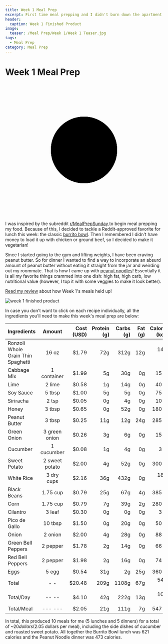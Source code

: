 ```yaml
---
title: Week 1 Meal Prep
excerpt: First time meal prepping and I didn't burn down the apartment. I consider that a success. 
header:
  caption: Week 1 Finished Product
image:
  teaser: /Meal Prep/Week 1/Week 1 Teaser.jpg
tags: 
  - Meal Prep
category: Meal Prep
---
```


# Week 1 Meal Prep

<figure>
  <figcaption></figcaption>
	<svg viewBox="0 0 63.6619772368 63.6619772368">
		<circle class="pie1" cx="31.8309886184" cy="31.8309886184" r="15.9154943092"/>
		<circle class="pie2" cx="31.8309886184" cy="31.8309886184" r="15.9154943092"/>
		<circle class="pie3" cx="31.8309886184" cy="31.8309886184" r="15.9154943092"/>
		<circle class="pie4" cx="31.8309886184" cy="31.8309886184" r="15.9154943092"/>
	</svg>
</figure>

I was inspired by the subreddit <a href="https://www.reddit.com/r/MealPrepSunday" target= "_blank"> r/MealPrepSunday </a> to begin meal prepping my food. Because of this, I decided to tackle a Reddit-approved favorite for lunch this week: the classic [burrito bowl](http://underwriteyourlife.com/comingsoon/). Then I remembered I didn't have money to load it up with chicken or ground beef, so I decided to make it vegetarian! 

Since I started going to the gym and lifting weights, I have been craving peanut butter. So for dinner I wanted to find a way to incorporate an absurd amount of peanut butter without eating it straight from the jar and weirding out my roommate. That is how I came up with [peanut noodles](http://underwriteyourlife.com/comingsoon/)! Essentially it is all my favorite things crammed into one dish: high fat, high carb, low nutritional value (however, I top it with some veggies to make it look better). 

[Read my review](http://underwriteyourlife.com/comingsoon/) about how Week 1's meals held up!

![week 1 finished product](https://github.com/underwriteyourlife/underwriteyourlife.github.io/blob/master/images/Meal%20Prep/Week%201/Week%201%20Finished%20Product.jpg?raw=true "Week 1 Finished Meal Prep")

In case you don't want to click on each recipe individually, all the ingredients you'll need to make this week's meal prep are below:

|	**Ingredients**	|	**Amount**		|	 **Cost (USD)** 	|	**Protein (g)**	|	**Carbs (g)**	|	**Fat (g)**	|	**Calories (kcal)**
|	:----------	|	:----------:		|	 ---------: 	|	 ---------: 	|	 ---------: 	|	 ---------: 	|	 ---------: 
|	Ronzoli Whole Grain Thin Spaghetti 	|	16	oz	|	 $1.79 	|	72g	|	312g	|	12g	|	1440 cal
|	Cabbage Mix	|	1	container	|	 $1.99 	|	5g	|	30g	|	0g	|	15 cal
|	Lime	|	2	lime	|	 $0.58 	|	1g	|	14g	|	0g	|	40 cal
|	Soy Sauce	|	5	tbsp	|	 $1.00 	|	5g	|	5g	|	0g	|	75 cal
|	Siriracha	|	2	tsp	|	 $0.05 	|	0g	|	4g	|	0g	|	10 cal
|	Honey	|	3	tbsp	|	 $0.65 	|	0g	|	52g	|	0g	|	180 cal
|	Peanut Butter	|	3	tbsp	|	 $0.25 	|	11g	|	12g	|	24g	|	285 cal
|	Green Onion	|	3	green onion	|	 $0.26 	|	3g	|	6g	|	0g	|	15 cal
|	Cucumber	|	1	cucumber	|	 $0.08 	|	1g	|	4g	|	0g	|	3 cal
|	Sweet Potato	|	2	sweet potato	|	 $2.00 	|	4g	|	52g	|	0g	|	300 cal
|	White Rice	|	3	dry cups	|	 $2.16 	|	36g	|	432g	|	0g	|	1800 cal
|	Black Beans	|	1.75	cup	|	 $0.79 	|	25g	|	67g	|	4g	|	385 cal
|	Corn	|	1.75	cup	|	 $0.79 	|	7g	|	39g	|	2g	|	280 cal
|	Cilantro	|	3	leaf	|	 $0.30 	|	0g	|	0g	|	0g	|	3 cal
|	Pico de Gallo	|	10	tbsp	|	 $1.50 	|	0g	|	20g	|	0g	|	50 cal
|	Onion	|	2	onion	|	 $2.00 	|	4g	|	28g	|	0g	|	88 cal
|	Green Bell Peppers	|	2	pepper	|	 $1.78 	|	2g	|	14g	|	0g	|	66 cal
|	Red Bell Peppers	|	2	pepper	|	 $1.98 	|	2g	|	16g	|	0g	|	74 cal
|	Eggs 	|	5	egg	|	 $0.54 	|	31g	|	2g	|	25g	|	360 cal
|	Total	|	-	-	|	 $20.48 	|	209g	|	1108g	|	67g	|	5469 cal
|	Total/Day	|	--	--	|	 $4.10 	|	42g	|	222g	|	13g	|	1094 cal
|	Total/Meal	|	---	---	|	 $2.05 	|	21g	|	111g	|	7g	|	547 cal


In total, this produced 10 meals for me (5 lunches and 5 dinners) for a total of ~$20 dollars ($2.05 dollars per meal), including the side dishes of cucumber and roasted sweet potato. All together the Burrito Bowl lunch was 621 calories and the Peanut Noodle dinner was 473 calories. 
